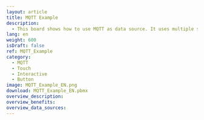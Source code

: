```yaml
---
layout: article
title: MQTT Example
description: 
  - This board shows how to use MQTT as data source. It uses multiple screens to show how different Peakboard Boxes and visualizations could work together. It's possible to call for maintanance and supply on one screen and react to the calls on the second screen.
lang: en
weight: 600
isDraft: false
ref: MQTT_Example
category:
  - MQTT
  - Touch
  - Interactive
  - Button
image: MQTT_Example_EN.png
download: MQTT_Example_EN.pbmx
overview_description:
overview_benefits:
overview_data_sources:
---
```


